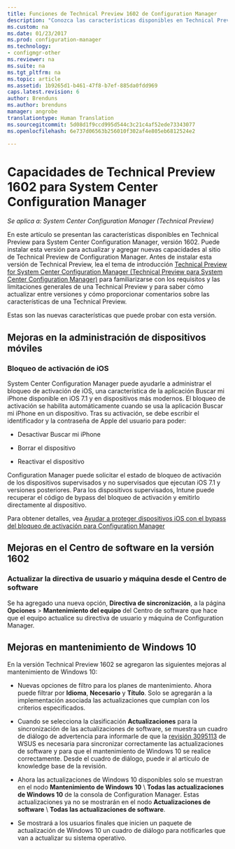 ```yaml
---
title: Funciones de Technical Preview 1602 de Configuration Manager
description: "Conozca las características disponibles en Technical Preview para System Center Configuration Manager, versión 1602."
ms.custom: na
ms.date: 01/23/2017
ms.prod: configuration-manager
ms.technology:
- configmgr-other
ms.reviewer: na
ms.suite: na
ms.tgt_pltfrm: na
ms.topic: article
ms.assetid: 1b9265d1-b461-47f8-b7ef-885da0fdd969
caps.latest.revision: 6
author: Brenduns
ms.author: brenduns
manager: angrobe
translationtype: Human Translation
ms.sourcegitcommit: 5d08d1f9ccd995d544c3c21c4af52ede73343077
ms.openlocfilehash: 6e737d06563b256010f302af4e805eb6812524e2

---
```

# <a name="capabilities-in-technical-preview-1602-for-system-center-configuration-manager"></a>Capacidades de Technical Preview 1602 para System Center Configuration Manager

*Se aplica a: System Center Configuration Manager (Technical Preview)*

En este artículo se presentan las características disponibles en Technical Preview para System Center Configuration Manager, versión 1602. Puede instalar esta versión para actualizar y agregar nuevas capacidades al sitio de Technical Preview de Configuration Manager. Antes de instalar esta versión de Technical Preview, lea el tema de introducción [Technical Preview for System Center Configuration Manager (Technical Preview para System Center Configuration Manager)](../../core/get-started/technical-preview.md) para familiarizarse con los requisitos y las limitaciones generales de una Technical Preview y para saber cómo actualizar entre versiones y cómo proporcionar comentarios sobre las características de una Technical Preview.  

 Estas son las nuevas características que puede probar con esta versión.  

##  <a name="a-namebkmkmdma-improvements-to-mobile-device-management"></a><a name="BKMK_MDM"></a> Mejoras en la administración de dispositivos móviles  

### <a name="ios-activation-lock"></a>Bloqueo de activación de iOS  
 System Center Configuration Manager puede ayudarle a administrar el bloqueo de activación de iOS, una característica de la aplicación Buscar mi iPhone disponible en iOS 7.1 y en dispositivos más modernos. El bloqueo de activación se habilita automáticamente cuando se usa la aplicación Buscar mi iPhone en un dispositivo. Tras su activación, se debe escribir el identificador y la contraseña de Apple del usuario para poder:  

-   Desactivar Buscar mi iPhone  

-   Borrar el dispositivo  

-   Reactivar el dispositivo  

 Configuration Manager puede solicitar el estado de bloqueo de activación de los dispositivos supervisados y no supervisados que ejecutan iOS 7.1 y versiones posteriores. Para los dispositivos supervisados, Intune puede recuperar el código de bypass del bloqueo de activación y emitirlo directamente al dispositivo.  

 Para obtener detalles, vea [Ayudar a proteger dispositivos iOS con el bypass del bloqueo de activación para Configuration Manager](/sccm/mdm/deploy-use/manage-ios-activation-lock)  

##  <a name="a-namebkmksc1601a-improvements-to-software-center-in-version-1602"></a><a name="BKMK_SC1601"></a> Mejoras en el Centro de software en la versión 1602  

### <a name="refresh-pc-machine-and-user-policy-from-software-center"></a>Actualizar la directiva de usuario y máquina desde el Centro de software  
 Se ha agregado una nueva opción, **Directiva de sincronización**, a la página **Opciones** > **Mantenimiento del equipo** del Centro de software que hace que el equipo actualice su directiva de usuario y máquina de Configuration Manager.  

##  <a name="a-namebkmkwin10servicinga-improvements-to-windows-10-servicing"></a><a name="BKMK_Win10Servicing"></a> Mejoras en mantenimiento de Windows 10  
 En la versión Technical Preview 1602 se agregaron las siguientes mejoras al mantenimiento de Windows 10:  

-   Nuevas opciones de filtro para los planes de mantenimiento.  Ahora puede filtrar por **Idioma**, **Necesario** y **Título**. Solo se agregarán a la implementación asociada las actualizaciones que cumplan con los criterios especificados.  

-   Cuando se selecciona la clasificación **Actualizaciones** para la sincronización de las actualizaciones de software, se muestra un cuadro de diálogo de advertencia para informarle de que la [revisión 3095113](https://support.microsoft.com/kb/3095113) de WSUS es necesaria para sincronizar correctamente las actualizaciones de software y para que el mantenimiento de Windows 10 se realice correctamente.  Desde el cuadro de diálogo, puede ir al artículo de knowledge base de la revisión.  

-   Ahora las actualizaciones de Windows 10 disponibles solo se muestran en el nodo **Mantenimiento de Windows 10** \ **Todas las actualizaciones de Windows 10** de la consola de Configuration Manager. Estas actualizaciones ya no se mostrarán en el nodo **Actualizaciones de software** \ **Todas las actualizaciones de software**.  

-   Se mostrará a los usuarios finales que inicien un paquete de actualización de Windows 10 un cuadro de diálogo para notificarles que van a actualizar su sistema operativo.  



<!--HONumber=Jan17_HO4-->


